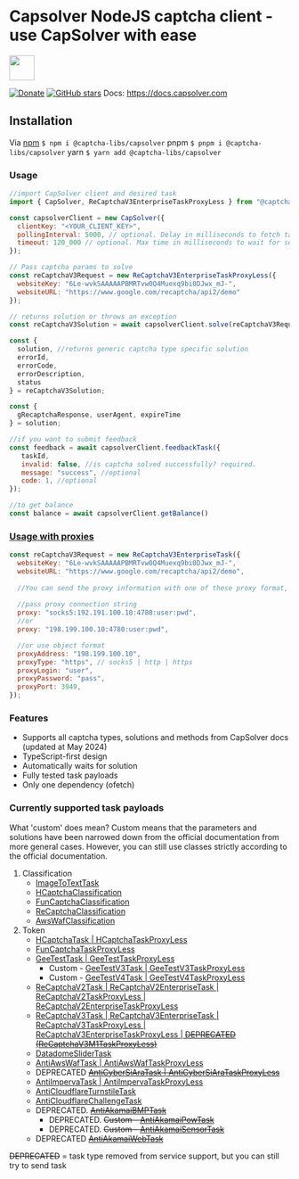 # Capsolver NodeJS captcha client - use CapSolver with ease 
<a alt="CapSolver logo" href="https://docs.capsolver.com" target="_blank" rel="noreferrer"><img src="https://docs.capsolver.com/logo-1.png" width="45"></a>

[![Donate](https://img.shields.io/badge/Donate-PayPal-blue.svg)](https://www.paypal.com/paypalme/maxshydev)
[![GitHub stars](https://img.shields.io/github/stars/blackravenx/captcha-libs.svg?style=social&label=Star)](https://github.com/blackravenx/captcha-libs)
Docs: https://docs.capsolver.com

## Installation
Via [npm](https://www.npmjs.com/package/@captcha-libs/capsolver)
    ```$ npm i @captcha-libs/capsolver```
pnpm
    ```$ pnpm i @captcha-libs/capsolver```
yarn
    ```$ yarn add @captcha-libs/capsolver```

### Usage
```javascript
//import CapSolver client and desired task 
import { CapSolver, ReCaptchaV3EnterpriseTaskProxyLess } from "@captcha-libs/capsolver";

const capsolverClient = new CapSolver({
  clientKey: "<YOUR_CLIENT_KEY>",
  pollingInterval: 5000, // optional. Delay in milliseconds to fetch task result, default: 5000ms
  timeout: 120_000 // optional. Max time in milliseconds to wait for settled task result, default: 120000ms
});

// Pass captcha params to solve
const reCaptchaV3Request = new ReCaptchaV3EnterpriseTaskProxyLess({
  websiteKey: "6Le-wvkSAAAAAPBMRTvw0Q4Muexq9bi0DJwx_mJ-",
  websiteURL: "https://www.google.com/recaptcha/api2/demo"
});

// returns solution or throws an exception
const reCaptchaV3Solution = await capsolverClient.solve(reCaptchaV3Request);

const {
  solution, //returns generic captcha type specific solution
  errorId,
  errorCode,
  errorDescription,
  status
} = reCaptchaV3Solution;

const {
  gRecaptchaResponse, userAgent, expireTime
} = solution;

//if you want to submit feedback
const feedback = await capsolverClient.feedbackTask({
   taskId,
   invalid: false, //is captcha solved successfully? required.
   message: "success", //optional
   code: 1, //optional
});

//to get balance
const balance = await capsolverClient.getBalance()
```
### [Usage with proxies](https://docs.capsolver.com/guide/api-how-to-use-proxy.html)
```javascript
const reCaptchaV3Request = new ReCaptchaV3EnterpriseTask({
  websiteKey: "6Le-wvkSAAAAAPBMRTvw0Q4Muexq9bi0DJwx_mJ-",
  websiteURL: "https://www.google.com/recaptcha/api2/demo",
  
  //You can send the proxy information with one of these proxy format, please read carefully
  
  //pass proxy connection string
  proxy: "socks5:192.191.100.10:4780:user:pwd",
  //or
  proxy: "198.199.100.10:4780:user:pwd",

  //or use object format
  proxyAddress: "198.199.100.10",
  proxyType: "https", // socks5 | http | https
  proxyLogin: "user",
  proxyPassword: "pass",
  proxyPort: 3949,
});

```
### Features
* Supports all captcha types, solutions and methods from CapSolver docs (updated at May 2024)
* TypeScript-first design
* Automatically waits for solution
* Fully tested task payloads
* Only one dependency (ofetch)

### Currently supported task payloads
What 'custom' does mean? Custom means that the parameters and solutions have been narrowed down from the official documentation from more general cases. However, you can still use classes strictly according to the official documentation.

1. Classification
    * [ImageToTextTask](https://docs.capsolver.com/guide/recognition/ImageToTextTask.html)
    * [HCaptchaClassification](https://docs.capsolver.com/guide/recognition/HCaptchaClassification.html)
    * [FunCaptchaClassification](https://docs.capsolver.com/guide/recognition/FunCaptchaClassification.html)
    * [ReCaptchaClassification](https://docs.capsolver.com/guide/recognition/ReCaptchaClassification.html)
    * [AwsWafClassification](https://docs.capsolver.com/guide/recognition/AwsWafClassification.html)
2. Token
    * [HCaptchaTask | HCaptchaTaskProxyLess](https://docs.capsolver.com/guide/captcha/HCaptcha.html)
    * [FunCaptchaTaskProxyLess](https://docs.capsolver.com/guide/captcha/FunCaptcha.html)
    * [GeeTestTask | GeeTestTaskProxyLess](https://docs.capsolver.com/guide/captcha/Geetest.html)    
        * Custom - [GeeTestV3Task | GeeTestV3TaskProxyLess](https://docs.capsolver.com/guide/captcha/Geetest.html)
        * Custom - [GeeTestV4Task | GeeTestV4TaskProxyLess](https://docs.capsolver.com/guide/captcha/Geetest.html)
    * [ReCaptchaV2Task | ReCaptchaV2EnterpriseTask | ReCaptchaV2TaskProxyLess | ReCaptchaV2EnterpriseTaskProxyLess](https://docs.capsolver.com/guide/captcha/ReCaptchaV2.html)
    * [ReCaptchaV3Task | ReCaptchaV3EnterpriseTask | ReCaptchaV3TaskProxyLess | ReCaptchaV3EnterpriseTaskProxyLess | ~~DEPRECATED (ReCaptchaV3M1TaskProxyLess)~~](https://docs.capsolver.com/guide/captcha/ReCaptchaV3.html)
    * [DatadomeSliderTask](https://docs.capsolver.com/guide/antibots/datadome.html)
    * [AntiAwsWafTask | AntiAwsWafTaskProxyLess](https://docs.capsolver.com/guide/captcha/awsWaf.html)
    * DEPRECATED ~~[AntiCyberSiAraTask | AntiCyberSiAraTaskProxyLess](https://docs.capsolver.com/guide/captcha/CyberSiara.html)~~
    * [AntiImpervaTask | AntiImpervaTaskProxyLess](https://docs.capsolver.com/guide/antibots/imperva.html)
    * [AntiCloudflareTurnstileTask](https://docs.capsolver.com/guide/antibots/cloudflare_turnstile.html)
    * [AntiCloudflareChallengeTask](https://docs.capsolver.com/guide/antibots/cloudflare_challenge.html)
    * DEPRECATED. ~~[AntiAkamaiBMPTask](https://docs.capsolver.com/guide/antibots/akamaibmp.html)~~
        * DEPRECATED. ~~Custom - [AntiAkamaiPowTask](https://docs.capsolver.com/guide/antibots/akamaibmp.html)~~
        * DEPRECATED. ~~Custom - [AntiAkamaiSensorTask](https://docs.capsolver.com/guide/antibots/akamaibmp.html)~~
    * DEPRECATED ~~[AntiAkamaiWebTask](https://docs.capsolver.com/guide/antibots/akamaiweb.html)~~
    
 ~~DEPRECATED~~ = task type removed from service support, but you can still try to send task
